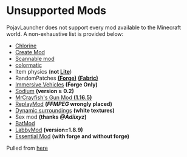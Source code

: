 # Unsupported Mods
PojavLauncher does not support every mod available to the Minecraft world. A non-exhaustive list is provided below:

- [Chlorine](https://www.curseforge.com/minecraft/mc-mods/chlorine) 
- [Create Mod](https://www.curseforge.com/minecraft/mc-mods/create)
- [Scannable mod](https://www.curseforge.com/minecraft/mc-mods/scannable)
- [colormatic](https://www.curseforge.com/minecraft/mc-mods/colormatic)
- Item physics (**not [Lite](https://www.curseforge.com/minecraft/mc-mods/itemphysic-lite)**)
- RandomPatches [**(Forge)**](https://www.curseforge.com/minecraft/mc-mods/randompatches-forge) [**(Fabric)**](https://www.curseforge.com/minecraft/mc-mods/randompatches-fabric)
- [Immersive Vehicles](https://www.curseforge.com/minecraft/mc-mods/minecraft-transport-simulator) **(Forge Only)**
- [Sodium](https://www.curseforge.com/minecraft/mc-mods/sodium) **(version ≥ 0.2)**
- [MrCrayfish's Gun Mod **(1.16.5)**](https://www.curseforge.com/minecraft/mc-mods/mrcrayfishs-gun-mod)
- [ReplayMod](https://www.replaymod.com/) **(*FFMPEG* wrongly placed)**
- [Dynamic surroundings](https://www.curseforge.com/minecraft/mc-mods/dynamic-surroundings) **(white textures)**
- Sex mod **(thanks *@Adiixyz*)**
- [BatMod](https://batmod.com/)
- [LabbyMod](https://www.labymod.net/en) **(version=1.8.9)**
- [Essential Mod](https://essential.gg/) **(with forge and without forge)**
 
Pulled from [here](https://github.com/PojavLauncherTeam/PojavLauncher/issues/1948)
